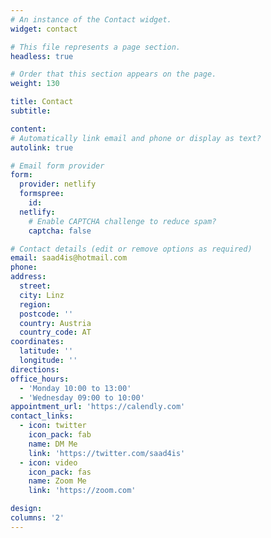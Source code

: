 ```yaml
---
# An instance of the Contact widget.
widget: contact

# This file represents a page section.
headless: true

# Order that this section appears on the page.
weight: 130

title: Contact
subtitle:

content:
# Automatically link email and phone or display as text?
autolink: true

# Email form provider
form:
  provider: netlify
  formspree:
    id:
  netlify:
    # Enable CAPTCHA challenge to reduce spam?
    captcha: false

# Contact details (edit or remove options as required)
email: saad4is@hotmail.com
phone: 
address:
  street: 
  city: Linz
  region: 
  postcode: ''
  country: Austria
  country_code: AT
coordinates:
  latitude: ''
  longitude: ''
directions: 
office_hours:
  - 'Monday 10:00 to 13:00'
  - 'Wednesday 09:00 to 10:00'
appointment_url: 'https://calendly.com'
contact_links:
  - icon: twitter
    icon_pack: fab
    name: DM Me
    link: 'https://twitter.com/saad4is'
  - icon: video
    icon_pack: fas
    name: Zoom Me
    link: 'https://zoom.com'

design:
columns: '2'
---
```

